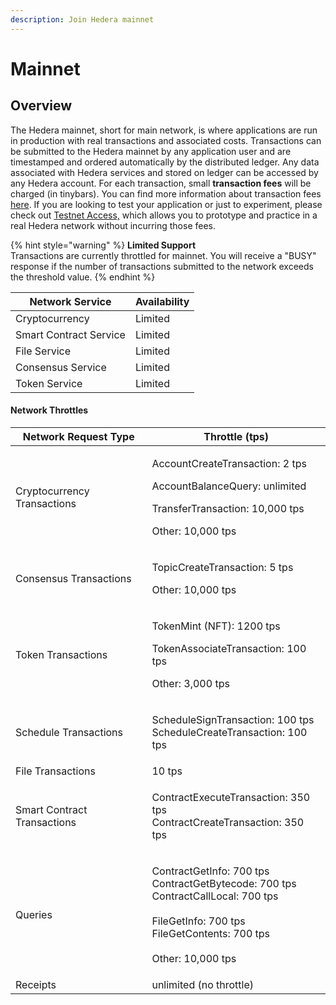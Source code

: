 ```yaml
---
description: Join Hedera mainnet
---
```


# Mainnet

## Overview

The Hedera mainnet, short for main network, is where applications are run in production with real transactions and associated costs. Transactions can be submitted to the Hedera mainnet by any application user and are timestamped and ordered automatically by the distributed ledger. Any data associated with Hedera services and stored on ledger can be accessed by any Hedera account. For each transaction, small **transaction fees** will be charged (in tinybars). You can find more information about transaction fees [here](https://www.hedera.com/fees). If you are looking to test your application or just to experiment, please check out [Testnet Access,](../testnet/testnet-access.md) which allows you to prototype and practice in a real Hedera network without incurring those fees.

{% hint style="warning" %}
**Limited Support** \
Transactions are currently throttled for mainnet. You will receive a "BUSY" response if the number of transactions submitted to the network exceeds the threshold value.
{% endhint %}

| Network Service        | Availability  |
| ---------------------- | ------------- |
| Cryptocurrency         | Limited       |
| Smart Contract Service | Limited       |
| File Service           | Limited       |
| Consensus Service      | Limited       |
| Token Service          | Limited       |

#### Network Throttles

| Network Request Type        | Throttle (tps)                                                                                                                                                                 |
| --------------------------- | ------------------------------------------------------------------------------------------------------------------------------------------------------------------------------ |
| Cryptocurrency Transactions | <p>AccountCreateTransaction: 2 tps</p><p>AccountBalanceQuery: unlimited</p><p>TransferTransaction: 10,000 tps</p><p>Other: 10,000 tps </p>                                     |
| Consensus Transactions      | <p>TopicCreateTransaction: 5 tps</p><p>Other: 10,000 tps</p>                                                                                                                   |
| Token Transactions          | <p>TokenMint (NFT): 1200 tps</p><p>TokenAssociateTransaction: 100 tps</p><p>Other: 3,000 tps</p>                                                                               |
| Schedule Transactions       | <p>ScheduleSignTransaction: 100 tps<br>ScheduleCreateTransaction: 100 tps</p>                                                                                                  |
| File Transactions           | 10 tps                                                                                                                                                                         |
| Smart Contract Transactions | <p>ContractExecuteTransaction: 350 tps<br>ContractCreateTransaction: 350 tps</p>                                                                                               |
| Queries                     | <p>ContractGetInfo: 700 tps<br>ContractGetBytecode: 700 tps<br>ContractCallLocal: 700 tps<br><br>FileGetInfo: 700 tps<br>FileGetContents: 700 tps<br><br>Other: 10,000 tps</p> |
| Receipts                    | unlimited (no throttle)                                                                                                                                                        |
